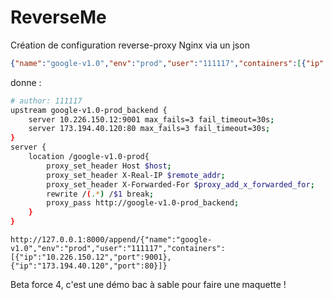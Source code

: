 # ReverseMe

Création de configuration reverse-proxy Nginx via un json

```json
{"name":"google-v1.0","env":"prod","user":"111117","containers":[{"ip":"10.226.150.12","port":9001},{"ip":"173.194.40.120","port":80}]}
```

donne : 

```bash
# author: 111117
upstream google-v1.0-prod_backend {
	server 10.226.150.12:9001 max_fails=3 fail_timeout=30s;
	server 173.194.40.120:80 max_fails=3 fail_timeout=30s;
}
server {
	location /google-v1.0-prod{
		proxy_set_header Host $host;
		proxy_set_header X-Real-IP $remote_addr;
		proxy_set_header X-Forwarded-For $proxy_add_x_forwarded_for;
		rewrite /(.*) /$1 break;
		proxy_pass http://google-v1.0-prod_backend;
	}
}
```

```
http://127.0.0.1:8000/append/{"name":"google-v1.0","env":"prod","user":"111117","containers":[{"ip":"10.226.150.12","port":9001},{"ip":"173.194.40.120","port":80}]}
```

Beta force 4, c'est une démo bac à sable pour faire une maquette !